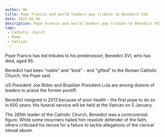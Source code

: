 ```yaml
---
author: Me
title: Pope Francis and world leaders pay tribute to Benedict XVI
date: 2023-01-01
description: Pope Francis and world leaders pay tribute to Benedict XVI
tags:
 - Catholic church 
 - Rome
 - Vatican 
---
```

Pope Francis has led tributes to his predecessor, Benedict XVI, who has died, aged 95.

Benedict had been "noble" and "kind" - and "gifted" to the Roman Catholic Church, the Pope said.

US President Joe Biden and Brazilian President Lula are among dozens of leaders to praise the former pontiff.

Benedict resigned in 2013 because of poor health - the first pope to do so in 600 years. His funeral service will be held at the Vatican on 5 January.

The 265th leader of the Catholic Church, Benedict was a controversial figure. While some mourners hailed him resolute defender of the faith, others criticised his tenure for a failure to tackle allegations of the clerical sexual abuse.

